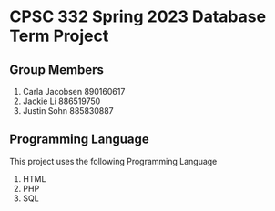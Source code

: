 # CPSC 332 Spring 2023 Database Term Project

## Group Members

1. Carla Jacobsen 890160617
2. Jackie Li		886519750
3. Justin Sohn		885830887

## Programming Language

This project uses the following Programming Language
1. HTML
2. PHP
3. SQL
